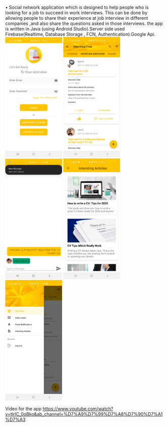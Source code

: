 • Social network application which is designed to help people who is looking for a job to
succeed in work interviews. This can be done by allowing people to share their
experience at job interview in different companies ,and also share the questions asked
in those interviews. the app is written in Java (using Android Studio).Server side used
Firebase(Realtime, Database Storage , FCN, Authentication).Google Api.
<img src="images/login.jpeg" width="180">
<img src="images/posts.jpeg" width="180">
<img src="images/chat.jpeg" width="180">
<img src="images/artical.jpeg" width="180">
<img src="images/sideBar.jpeg" width="180">

Video for the app
https://www.youtube.com/watch?v=tlrIC_0oBko&ab_channel=%D7%A9%D7%99%D7%A8%D7%90%D7%A1%D7%A3
